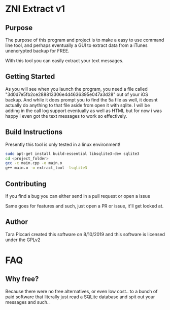 # ZNI Extract v1
## Purpose

The purpose of this program and project is to make a easy to use command line tool, and perhaps eventually a GUI to extract data from a iTunes unencrypted backup for FREE.

With this tool you can easily extract your text messages.

## Getting Started

As you will see when you launch the program, you need a file called "3d0d7e5fb2ce288813306e4d4636395e047a3d28" out of your iOS backup.
And while it does prompt you to find the 5a file as well, it doesnt actually do anything to that file aside from open it with sqlite. 
I will be adding in the call log support eventually as well as HTML but for now i was happy i even got the text messages to work so effectively.

## Build Instructions

Presently this tool is only tested in a linux environment!

```bash
sudo apt-get install build-essential libsqlite3-dev sqlite3
cd <project_folder>
gcc -c main.cpp -o main.o
g++ main.o -o extract_tool -lsqlite3
```

## Contributing

If you find a bug you can either send in a pull request or open a issue

Same goes for features and such, just open a PR or issue, it'll get looked at.

## Author
Tara Piccari created this software on 8/10/2019 and this software is licensed under the GPLv2

# FAQ

## Why free?

Because there were no free alternatives, or even low cost.. to a bunch of paid software that literally just read a SQLite database and spit out your messages and such.. 

